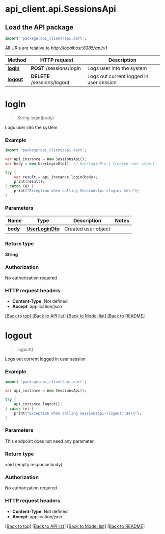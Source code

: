 # api_client.api.SessionsApi

## Load the API package
```dart
import 'package:api_client/api.dart';
```

All URIs are relative to *http://localhost:8085/api/v1*

Method | HTTP request | Description
------------- | ------------- | -------------
[**login**](SessionsApi.md#login) | **POST** /sessions/login | Logs user into the system
[**logout**](SessionsApi.md#logout) | **DELETE** /sessions/logout | Logs out current logged in user session


# **login**
> String login(body)

Logs user into the system



### Example 
```dart
import 'package:api_client/api.dart';

var api_instance = new SessionsApi();
var body = new UserLoginDto(); // UserLoginDto | Created user object

try { 
    var result = api_instance.login(body);
    print(result);
} catch (e) {
    print("Exception when calling SessionsApi->login: $e\n");
}
```

### Parameters

Name | Type | Description  | Notes
------------- | ------------- | ------------- | -------------
 **body** | [**UserLoginDto**](UserLoginDto.md)| Created user object | 

### Return type

**String**

### Authorization

No authorization required

### HTTP request headers

 - **Content-Type**: Not defined
 - **Accept**: application/json

[[Back to top]](#) [[Back to API list]](../README.md#documentation-for-api-endpoints) [[Back to Model list]](../README.md#documentation-for-models) [[Back to README]](../README.md)

# **logout**
> logout()

Logs out current logged in user session



### Example 
```dart
import 'package:api_client/api.dart';

var api_instance = new SessionsApi();

try { 
    api_instance.logout();
} catch (e) {
    print("Exception when calling SessionsApi->logout: $e\n");
}
```

### Parameters
This endpoint does not need any parameter.

### Return type

void (empty response body)

### Authorization

No authorization required

### HTTP request headers

 - **Content-Type**: Not defined
 - **Accept**: application/json

[[Back to top]](#) [[Back to API list]](../README.md#documentation-for-api-endpoints) [[Back to Model list]](../README.md#documentation-for-models) [[Back to README]](../README.md)

